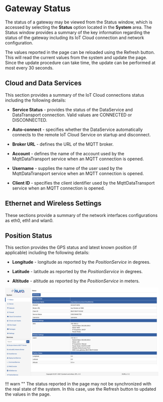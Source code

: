 # Gateway Status

The status of a gateway may be viewed from the Status window, which is accessed by selecting the **Status** option located in the **System** area. The Status window provides a summary of the key information regarding the status of the gateway including its IoT Cloud connection and network configuration.

The values reported in the page can be reloaded using the Refresh button. This will read the current values from the system and update the page. Since the update procedure can take time, the update can be performed at most every 30 seconds.

## Cloud and Data Services

This section provides a summary of the IoT Cloud connections status including the following details:

- **Service Status** - provides the status of the DataService and DataTransport connection. Valid values are CONNECTED or DISCONNECTED.

- **Auto-connect** - specifies whether the DataService automatically connects to the remote IoT Cloud Service on startup and disconnect.

- **Broker URL** - defines the URL of the MQTT broker.

- **Account** - defines the name of the account used by the MqttDataTransport service when an MQTT connection is opened.

- **Username** - supplies the name of the user used by the MqttDataTransport service when an MQTT connection is opened.

- **Client ID** - specifies the client identifier used by the MqttDataTransport service  when an MQTT connection is opened.

## Ethernet and Wireless Settings

These sections provide a summary of the network interfaces configurations as eth0, eth1 and wlan0.

## Position Status

This section provides the GPS status and latest known position (if applicable) including the following details:

- **Longitude** - longitude as reported by the _PositionService_ in degrees.

- **Latitude** - latitude as reported by the _PositionService_ in degrees.

- **Altitude** - altitude as reported by the _PositionService_ in meters.

![Gateway status](./images/GatewayStatus.png)

!!! warn ""
    The status reported in the page may not be synchronized with the real state of the system. In this case, use the Refresh button to updated the values in the page.
